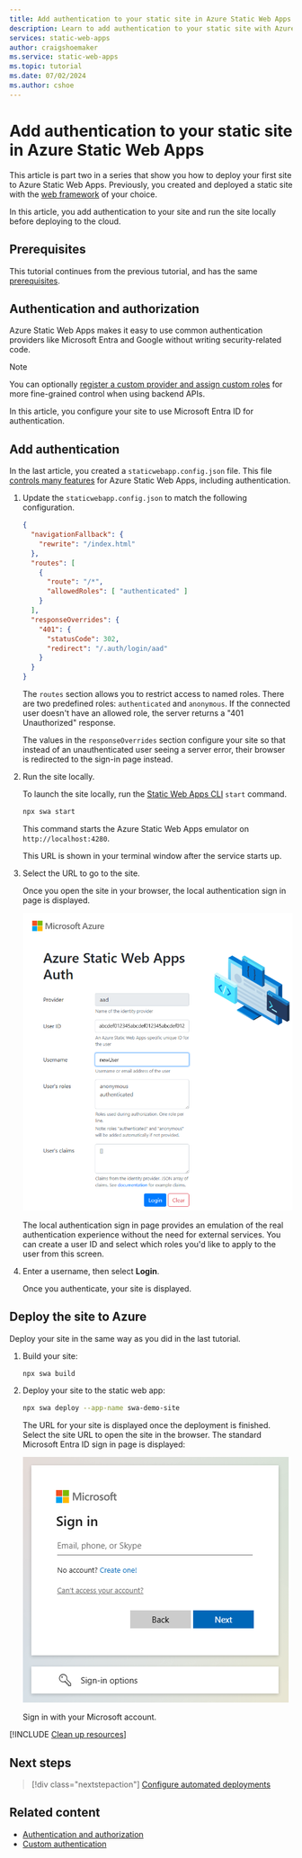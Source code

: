 ```yaml
---
title: Add authentication to your static site in Azure Static Web Apps
description: Learn to add authentication to your static site with Azure Static Web Apps.
services: static-web-apps
author: craigshoemaker
ms.service: static-web-apps
ms.topic: tutorial
ms.date: 07/02/2024
ms.author: cshoe
---
```


# Add authentication to your static site in Azure Static Web Apps

This article is part two in a series that show you how to deploy your first site to Azure Static Web Apps. Previously, you created and deployed a static site with the [web framework](./deploy-web-framework.md) of your choice.

In this article, you add authentication to your site and run the site locally before deploying to the cloud.

## Prerequisites

This tutorial continues from the previous tutorial, and has the same [prerequisites](deploy-web-framework.md#prerequisites).

## Authentication and authorization

Azure Static Web Apps makes it easy to use common authentication providers like Microsoft Entra and Google without writing security-related code.

> [!NOTE]
> You can optionally [register a custom provider and assign custom roles](./authentication-custom.md) for more fine-grained control when using backend APIs.

In this article, you configure your site to use Microsoft Entra ID for authentication.

## Add authentication

In the last article, you created a `staticwebapp.config.json` file. This file [controls many features](./configuration.md) for Azure Static Web Apps, including authentication.

1. Update the `staticwebapp.config.json` to match the following configuration.

    ```json
    {
      "navigationFallback": {
        "rewrite": "/index.html"
      },
      "routes": [
        {
          "route": "/*",
          "allowedRoles": [ "authenticated" ]
        }
      ],
      "responseOverrides": {
        "401": {
          "statusCode": 302,
          "redirect": "/.auth/login/aad"
        }
      }
    }
    ```

    The `routes` section allows you to restrict access to named roles. There are two predefined roles: `authenticated` and `anonymous`. If the connected user doesn't have an allowed role, the server returns a "401 Unauthorized" response.

    The values in the `responseOverrides` section configure your site so that instead of an unauthenticated user seeing a server error, their browser is redirected to the sign-in page instead.

1. Run the site locally.

    To launch the site locally, run the [Static Web Apps CLI](https://azure.github.io/static-web-apps-cli) `start` command.

    ```bash
    npx swa start
    ```

    This command starts the Azure Static Web Apps emulator on `http://localhost:4280`.

    This URL is shown in your terminal window after the service starts up.

1. Select the URL to go to the site.

    Once you open the site in your browser, the local authentication sign in page is displayed.

    ![A screen shot of the local authentication sign in page](./media/add-authentication/local-auth-page.png)

    The local authentication sign in page provides an emulation of the real authentication experience without the need for external services. You can create a user ID and select which roles you'd like to apply to the user from this screen.

1. Enter a username, then select **Login**.

    Once you authenticate, your site is displayed.

## Deploy the site to Azure

Deploy your site in the same way as you did in the last tutorial.

1. Build your site:

    ```bash
    npx swa build
    ```

1. Deploy your site to the static web app:

    ```bash
    npx swa deploy --app-name swa-demo-site
    ```

    The URL for your site is displayed once the deployment is finished. Select the site URL to open the site in the browser. The standard Microsoft Entra ID sign in page is displayed:

    ![ screen shot of the Microsoft authentication sign in page](./media/add-authentication/remote-auth-page.png)

    Sign in with your Microsoft account.

[!INCLUDE [Clean up resources](../../includes/static-web-apps/quickstart-direct-deploy-clean-up-resources.md)]

## Next steps

> [!div class="nextstepaction"]
> [Configure automated deployments](./add-github-action.md)

## Related content

* [Authentication and authorization](./authentication-authorization.yml)
* [Custom authentication](./authentication-custom.md)